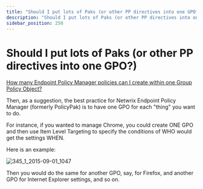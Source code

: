 ```yaml
---
title: "Should I put lots of Paks (or other PP directives into one GPO?)"
description: "Should I put lots of Paks (or other PP directives into one GPO?)"
sidebar_position: 250
---
```


# Should I put lots of Paks (or other PP directives into one GPO?)

[How many Endpoint Policy Manager policies can I create within one Group Policy Object?](/docs/endpointpolicymanager/components/applicationsettingsmanager/technotes/generalconfiguration/limitations.md)

Then, as a suggestion, the best practice for Netwrix Endpoint Policy Manager (formerly PolicyPak) is
to have one GPO for each "thing" you want to do.

For instance, if you wanted to manage Chrome, you could create ONE GPO and then use Item Level
Targeting to specify the conditions of WHO would get the settings WHEN.

Here is an example:

![345_1_2015-09-01_1047](/images/endpointpolicymanager/troubleshooting/applicationsettings/345_1_2015-09-01_1047.webp)

Then you would do the same for another GPO, say, for Firefox, and another GPO for Internet Explorer
settings, and so on.
